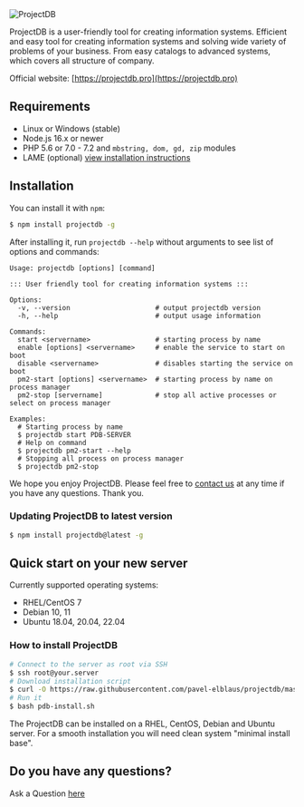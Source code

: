 <picture>
  <source media="(prefers-color-scheme: dark)" srcset="https://projectdb.pro/catalog-pdb/repository-open-graph-projectdb-dark.png">
  <img alt="ProjectDB" src="https://projectdb.pro/catalog-pdb/repository-open-graph-projectdb.png">
</picture>

ProjectDB is a user-friendly tool for creating information systems. Efficient and easy tool for creating information systems and solving wide variety of problems of your business. From easy catalogs to advanced systems, which covers all structure of company.

Official website: [https://projectdb.pro](https://projectdb.pro)

## Requirements

- Linux or Windows (stable)
- Node.js 16.x or newer
- PHP 5.6 or 7.0 - 7.2 and `mbstring, dom, gd, zip` modules
- LAME (optional) [view installation instructions](https://github.com/devowlio/node-lame#install-on-debian)

## Installation
You can install it with `npm`:
```bash
$ npm install projectdb -g
```

After installing it, run `projectdb --help` without arguments to see list of options and commands:

```console
Usage: projectdb [options] [command]

::: User friendly tool for creating information systems :::

Options:
  -v, --version                     # output projectdb version
  -h, --help                        # output usage information

Commands:
  start <servername>                # starting process by name
  enable [options] <servername>     # enable the service to start on boot
  disable <servername>              # disables starting the service on boot
  pm2-start [options] <servername>  # starting process by name on process manager
  pm2-stop [servername]             # stop all active processes or select on process manager

Examples:
  # Starting process by name
  $ projectdb start PDB-SERVER
  # Help on command
  $ projectdb pm2-start --help
  # Stopping all process on process manager
  $ projectdb pm2-stop
```
We hope you enjoy ProjectDB. Please feel free to [contact us](https://projectdb.pro/question/) at any time if you have any questions.
Thank you.

### Updating ProjectDB to latest version
```bash
$ npm install projectdb@latest -g
```

## Quick start on your new server

Currently supported operating systems:
- RHEL/CentOS 7
- Debian 10, 11
- Ubuntu 18.04, 20.04, 22.04

### How to install ProjectDB

```bash
# Connect to the server as root via SSH
$ ssh root@your.server
# Download installation script
$ curl -O https://raw.githubusercontent.com/pavel-elblaus/projectdb/master/dist/pdb-install.sh
# Run it
$ bash pdb-install.sh
```
The ProjectDB can be installed on a RHEL, CentOS, Debian and Ubuntu server. For a smooth installation you will need clean system "minimal install base".

## Do you have any questions?
Ask a Question [here](https://projectdb.pro/question/)